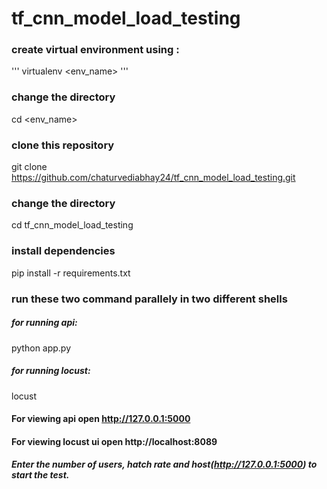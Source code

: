 # tf_cnn_model_load_testing
### create virtual environment using :
'''
virtualenv <env_name>
'''
### change the directory
cd <env_name>
### clone this repository
git clone https://github.com/chaturvediabhay24/tf_cnn_model_load_testing.git
### change the directory
cd tf_cnn_model_load_testing
### install dependencies
pip install -r requirements.txt
### run these two command parallely in two different shells
##### for running api:
python app.py
##### for running locust:
locust
#### For viewing api open http://127.0.0.1:5000
#### For viewing locust ui open http://localhost:8089
##### Enter the number of users, hatch rate and host(http://127.0.0.1:5000) to start the test.
